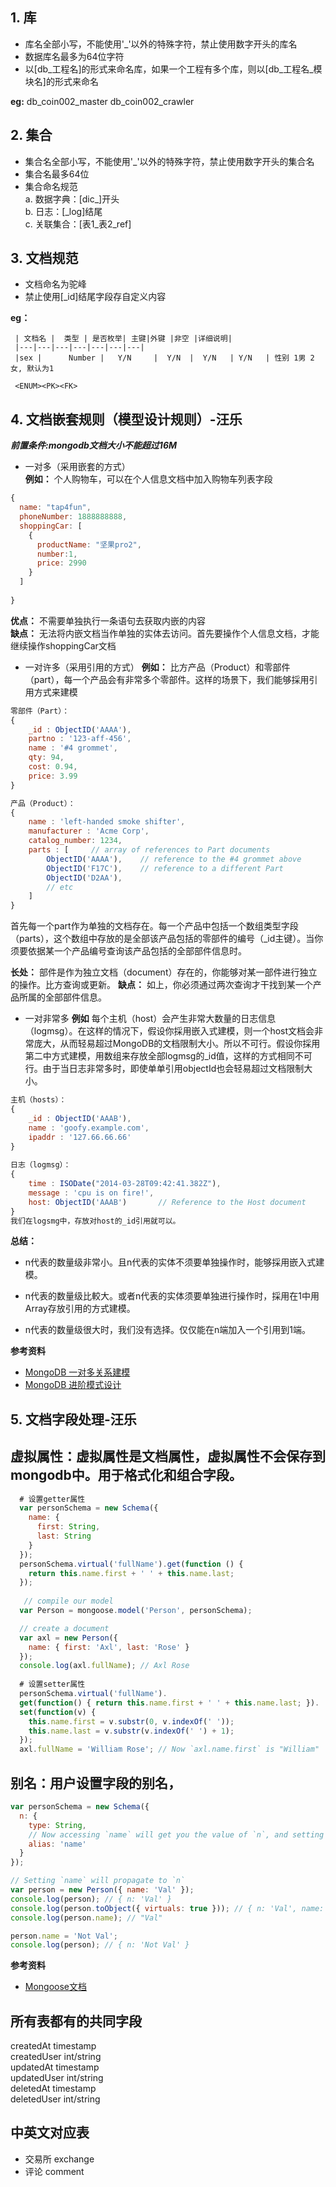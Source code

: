 ## 1. 库

 * 库名全部小写，不能使用'_'以外的特殊字符，禁止使用数字开头的库名
 * 数据库名最多为64位字符
 * 以[db_工程名]的形式来命名库，如果一个工程有多个库，则以[db_工程名_模块名]的形式来命名

**eg:** db_coin002_master db_coin002_crawler

## 2. 集合

 * 集合名全部小写，不能使用'_'以外的特殊字符，禁止使用数字开头的集合名
 * 集合名最多64位
 * 集合命名规范  
 a. 数据字典：[dic_]开头  
 b. 日志：[_log]结尾  
 c. 关联集合：[表1_表2_ref]
 
## 3. 文档规范

 * 文档命名为驼峰
 * 禁止使用[_id]结尾字段存自定义内容
 
 **eg：**
    
     | 文档名 |  类型 | 是否枚举| 主键|外键 |非空 |详细说明|
     |---|---|---|---|---|---|---|
     |sex |      Number |   Y/N     |  Y/N  |  Y/N   | Y/N   | 性别 1男 2女, 默认为1

     <ENUM><PK><FK>

## 4. 文档嵌套规则（模型设计规则）-汪乐
***前置条件:mongodb文档大小不能超过16M***
* 一对多（采用嵌套的方式）  
**例如：** 个人购物车，可以在个人信息文档中加入购物车列表字段  
```js
{
  name: "tap4fun",
  phoneNumber: 1888888888,
  shoppingCar: [
    {
      productName: "坚果pro2",
      number:1,
      price: 2990
    }
  ]
  
}
```
**优点：** 不需要单独执行一条语句去获取内嵌的内容  
**缺点：** 无法将内嵌文档当作单独的实体去访问。首先要操作个人信息文档，才能继续操作shoppingCar文档
* 一对许多（采用引用的方式）
**例如：** 比方产品（Product）和零部件（part），每一个产品会有非常多个零部件。这样的场景下，我们能够採用引用方式来建模
```js
零部件（Part）：
{
    _id : ObjectID('AAAA'),
    partno : '123-aff-456',
    name : '#4 grommet',
    qty: 94,
    cost: 0.94,
    price: 3.99
}

产品（Product）：
{
    name : 'left-handed smoke shifter',
    manufacturer : 'Acme Corp',
    catalog_number: 1234,
    parts : [     // array of references to Part documents
        ObjectID('AAAA'),    // reference to the #4 grommet above
        ObjectID('F17C'),    // reference to a different Part
        ObjectID('D2AA'),
        // etc
    ]
}
```
首先每一个part作为单独的文档存在。每一个产品中包括一个数组类型字段（parts），这个数组中存放的是全部该产品包括的零部件的编号（_id主键）。当你须要依据某一个产品编号查询该产品包括的全部部件信息时。

**长处：** 部件是作为独立文档（document）存在的，你能够对某一部件进行独立的操作。比方查询或更新。
**缺点：** 如上，你必须通过两次查询才干找到某一个产品所属的全部部件信息。

* 一对非常多
**例如** 每个主机（host）会产生非常大数量的日志信息（logmsg）。在这样的情况下，假设你採用嵌入式建模，则一个host文档会非常庞大，从而轻易超过MongoDB的文档限制大小。所以不可行。假设你採用第二中方式建模，用数组来存放全部logmsg的_id值，这样的方式相同不可行。由于当日志非常多时，即使单单引用objectId也会轻易超过文档限制大小。

```js
主机（hosts）：
{
    _id : ObjectID('AAAB'),
    name : 'goofy.example.com',
    ipaddr : '127.66.66.66'
}
 
日志（logmsg）：
{
    time : ISODate("2014-03-28T09:42:41.382Z"),
    message : 'cpu is on fire!',
    host: ObjectID('AAAB')       // Reference to the Host document
}
我们在logsmg中，存放对host的_id引用就可以。
```
**总结：**
* n代表的数量级非常小。且n代表的实体不须要单独操作时，能够採用嵌入式建模。

* n代表的数量级比較大。或者n代表的实体须要单独进行操作时，採用在1中用Array存放引用的方式建模。

* n代表的数量级很大时，我们没有选择。仅仅能在n端加入一个引用到1端。

**参考资料**
* [MongoDB 一对多关系建模](http://www.cnblogs.com/zsychanpin/p/6881257.html)
* [MongoDB 进阶模式设计](http://www.mongoing.com/mongodb-advanced-pattern-design)

## 5. 文档字段处理-汪乐

## 虚拟属性：虚拟属性是文档属性，虚拟属性不会保存到mongodb中。用于格式化和组合字段。
```js
  # 设置getter属性
  var personSchema = new Schema({
    name: {
      first: String,
      last: String
    }
  });
  personSchema.virtual('fullName').get(function () {
    return this.name.first + ' ' + this.name.last;
  });
  
   // compile our model
  var Person = mongoose.model('Person', personSchema);

  // create a document
  var axl = new Person({
    name: { first: 'Axl', last: 'Rose' }
  });
  console.log(axl.fullName); // Axl Rose
  
  # 设置setter属性
  personSchema.virtual('fullName').
  get(function() { return this.name.first + ' ' + this.name.last; }).
  set(function(v) {
    this.name.first = v.substr(0, v.indexOf(' '));
    this.name.last = v.substr(v.indexOf(' ') + 1);
  });
  axl.fullName = 'William Rose'; // Now `axl.name.first` is "William"
```

## 别名：用户设置字段的别名，
```js
var personSchema = new Schema({
  n: {
    type: String,
    // Now accessing `name` will get you the value of `n`, and setting `n` will set the value of `name`
    alias: 'name'
  }
});

// Setting `name` will propagate to `n`
var person = new Person({ name: 'Val' });
console.log(person); // { n: 'Val' }
console.log(person.toObject({ virtuals: true })); // { n: 'Val', name: 'Val' }
console.log(person.name); // "Val"

person.name = 'Not Val';
console.log(person); // { n: 'Not Val' }
```

**参考资料**
* [Mongoose文档](http://mongoosejs.com/docs/guide.html)

## 所有表都有的共同字段

createdAt   timestamp  
createdUser int/string  
updatedAt   timestamp  
updatedUser int/string  
deletedAt   timestamp  
deletedUser int/string

## 中英文对应表

* 交易所 exchange  
* 评论  comment

